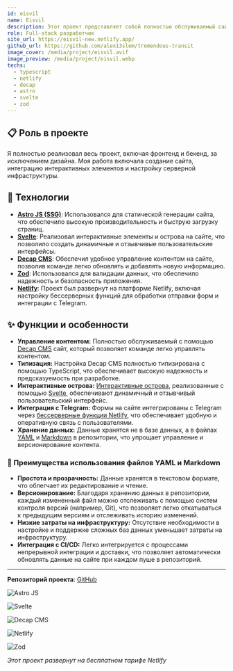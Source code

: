 ```yaml
---
id: eisvil
name: Eisvil
description: Этот проект представляет собой полностью обслуживаемый сайт с интерактивными элементами и серверной инфраструктурой, разработанный мной с нуля. В проекте я использовал передовые технологии и подходы для обеспечения высокого уровня производительности и безопасности.
role: Full-stack разработчик
site_url: https://eisvil-new.netlify.app/
github_url: https://github.com/alex13slem/tremendous-transit
image_cover: /media/project/eisvil.avif
image_preview: /media/project/eisvil.webp
techs:
  - typescript
  - netlify
  - decap
  - astro
  - svelte
  - zod
---
```

## 📋 Роль в проекте

Я полностью реализовал весь проект, включая фронтенд и бекенд, за исключением дизайна. Моя работа включала создание сайта, интеграцию интерактивных элементов и настройку серверной инфраструктуры.

## 💼 Технологии

- **<a href="https://astro.build/" target="_blank">Astro JS (SSG)</a>**: Использовался для статической генерации сайта, что обеспечило высокую производительность и быструю загрузку страниц.
- **<a href="https://svelte.dev/" target="_blank">Svelte</a>**: Реализовал интерактивные элементы и острова на сайте, что позволило создать динамичные и отзывчивые пользовательские интерфейсы.
- **<a href="https://decapcms.org/" target="_blank">Decap CMS</a>**: Обеспечил удобное управление контентом на сайте, позволив команде легко обновлять и добавлять новую информацию.
- **<a href="https://zod.dev/" target="_blank">Zod</a>**: Использовался для валидации данных, что обеспечило надежность и безопасность приложения.
- **<a href="https://www.netlify.com/" target="_blank">Netlify</a>**: Проект был развернут на платформе Netlify, включая настройку бессерверных функций для обработки отправки форм и интеграции с Telegram.

## ✨ Функции и особенности

- **Управление контентом:** Полностью обслуживаемый с помощью <a href="https://decapcms.org/" target="_blank">Decap CMS</a> сайт, который позволяет команде легко управлять контентом.
- **Типизация:** Настройка Decap CMS полностью типизирована с помощью TypeScript, что обеспечивает высокую надежность и предсказуемость при разработке.
- **Интерактивные острова:** <a href="https://docs.astro.build/ru/concepts/islands/" target="_blank">Интерактивные острова</a>, реализованные с помощью <a href="https://svelte.dev/" target="_blank">Svelte</a>, обеспечивают динамичный и отзывчивый пользовательский интерфейс.
- **Интеграция с Telegram:** Формы на сайте интегрированы с Telegram через <a href="https://docs.netlify.com/functions/overview/" target="_blank">бессерверные функции Netlify</a>, что обеспечивает удобную и оперативную связь с пользователями.
- **Хранение данных:** Данные хранятся не в базе данных, а в файлах <a href="https://doka.guide/tools/yaml/" target="_blank">YAML</a> и <a href="https://doka.guide/tools/markdown/" target="_blank">Markdown</a> в репозитории, что упрощает управление и версионирование контента.

### 🔑 Преимущества использования файлов YAML и Markdown

- **Простота и прозрачность:** Данные хранятся в текстовом формате, что облегчает их редактирование и чтение.
- **Версионирование:** Благодаря хранению данных в репозитории, каждый измененный файл можно отслеживать с помощью систем контроля версий (например, Git), что позволяет легко откатываться к предыдущим версиям и отслеживать историю изменений.
- **Низкие затраты на инфраструктуру:** Отсутствие необходимости в настройке и поддержке сложных баз данных уменьшает затраты на инфраструктуру.
- **Интеграция с CI/CD:** Легко интегрируется с процессами непрерывной интеграции и доставки, что позволяет автоматически обновлять данные на сайте при каждом пуше в репозиторий.

---

**Репозиторий проекта**: [GitHub](https://github.com/alex13slem/tremendous-transit)

![Astro JS](https://img.shields.io/badge/Astro%20JS-ff5a03?logo=astro&logoColor=fff&style=flat)

![Svelte](https://img.shields.io/badge/Svelte-ff3e00?logo=svelte&logoColor=fff&style=flat)

![Decap CMS](https://img.shields.io/badge/Decap%20CMS-1e1e1e?logo=netlify&logoColor=fff&style=flat)

![Netlify](https://img.shields.io/badge/Netlify-00c7b7?logo=netlify&logoColor=fff&style=flat)

![Zod](https://img.shields.io/badge/Zod-24292e?logo=zod&logoColor=fff&style=flat)

_Этот проект развернут на бесплатном тарифе Netlify_
